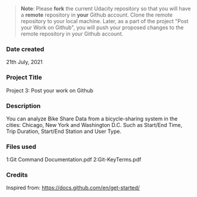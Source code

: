 >**Note**: Please **fork** the current Udacity repository so that you will have a **remote** repository in **your** Github account. Clone the remote repository to your local machine. Later, as a part of the project "Post your Work on Github", you will push your proposed changes to the remote repository in your Github account.

### Date created
21th July, 2021

### Project Title
Project 3: Post your work on Github

### Description
You can analyze Bike Share Data from a bicycle-sharing system in the cities: Chicago, New York and Washington D.C. Such as Start/End Time, Trip Duration,
Start/End Station and User Type.

### Files used
1:Git Command Documentation.pdf
2:Git-KeyTerms.pdf

### Credits
Inspired from: https://docs.github.com/en/get-started/
